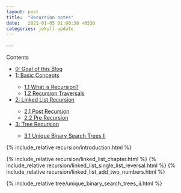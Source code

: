 ```yaml
---
layout: post
title:  "Recursion notes"
date:   2021-01-05 01:00:38 +0530
categories: jekyll update
---
```

<link rel="stylesheet" href="/css/table.css">
<link rel="stylesheet" href="/css/image.css">
---
<div id="toc_container">
<p class="toc_title">Contents</p>
<ul class="toc_list">
  <li><a href="#goal_of_this_blog">0: Goal of this Blog</a></li>
  <li><a href="#introduction">1: Basic Concepts</a></li>
  <ul>
    <li><a href="#what_is_recursion">1.1 What is Recursion?</a></li>
    <li><a href="#recursion_traversal">1.2 Recursion Traversals</a></li>
  </ul>
  <li><a href="#linked_list_chapter">2: Linked List Recursion</a></li>
  <ul>
    <li><a href="#link_list_single_list_reversal">2.1 Post Recursion</a></li>
    <li><a href="#link_list_add_two_numbers">2.2 Pre Recursion</a></li>
  </ul>
  <li><a href="#linked_list_chapter">3: Tree Recursion</a></li>
  <ul>
    <li><a href="#unique_binary_search_tree_ii">3.1 Unique Binary Search Trees II</a></li>
    
  </ul>
  <!-- <li><a href="#prob1">2: Fibo series</a></li>
  <li><a href="#prob2">3: LinkList</a></li>
  <ul>
    <li><a href="#Second_Sub_Point_1">2.1 reversal of linklist</a></li>
  </ul> -->
</ul>
</div>


{% include_relative recursion/introduction.html %}

<!-- LinkList section -->
{% include_relative recursion/linked_list_chapter.html %}
{% include_relative recursion/linked_list_single_list_reversal.html %}
{% include_relative recursion/linked_list_add_two_numbers.html %}

<!-- Tree section -->
{% include_relative tree/unique_binary_search_trees_ii.html %}









<!-- TEMPLATE BELOW -->
<!-- =============================================================================================== -->
<!-- <div id="prob1"></div>
* Problem 1
---
---
<div style="background-color: #EEEEFF">

<b>Problem</b>: Find fibo series
<br />

<b>Recursion math notation</b>: 
<img src="/images/prob1/mathnotation1.jpg" alt="Double LinkList diagram">

<br />
<b>Recursion Visual</b>: 
<img src="/images/prob1/recursion1.jpg" alt="Double LinkList diagram">
<br />

<br />
<b>Iteration Visual</b>: 
<img src="/images/prob1/iteration1.jpg" alt="iteration visual">
<br />
</div>
<table class="center" >
  <tr>
    <th>
      Recursion
    </th>
    <th>
      Iteration
    </th>
  </tr>
  <tr>
    <td class="inner">
{% highlight c++ %}
void dfs()
{
  for(int i = 0; i < n; i++)
  {
    cout << "hello";
  }
}
{% endhighlight %}
    </td>
    <td>
{% highlight c++ %}
void dfs(int i, int b, int c, int d)
{
if(i <= 0)
  return;
else
  dfs(i-1, b-1);
}
{% endhighlight %}
    </td>
  </tr>
</table>
 --><!-- =============================================================================================== -->

